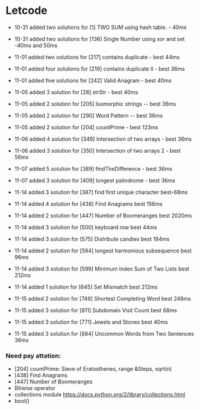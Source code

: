# Letcode

- 10-31 added  two solutions for [1] TWO SUM using hash table. - 40ms

- 10-31 added two solutions for [136] Single Number using xor and set -40ms and 50ms

- 11-01 added two solutions for [217] contains duplicate - best 44ms

- 11-01 added four solutions for [219] contains duplicate II - best 36ms

- 11-01 added five solutions for [242] Valid Anagram - best 40ms

- 11-05 added 3 solution for [28] strStr - best 40ms

- 11-05 added 2 solution for [205] Isomorphic strings -- best 36ms

- 11-05 added 2 solution for [290] Word Pattern  -- best 36ms

- 11-05 added 2 solution for [204] countPrime - best 123ms

- 11-06 added 4 solution for [349] Intersection of two arrays - best 36ms

- 11-06 added 3 solution for [350] Intersection of two arrays 2 - best 56ms 

- 11-07 added 5 solution for [389] findTheDifference - best 36ms

- 11-07 added 3 solution for [409] longest palindrome - best 36ms 

- 11-14 added 3 solution for [387] find first unique character best-68ms

- 11-14 added 4 solution for [438] Find Anagrams best 156ms

- 11-14 added 2 solution for [447] Number of Boomeranges best 2020ms

- 11-14 added 3 solution for [500] keyboard row best 44ms

- 11-14 added 3 solution for [575] Distribute candies best 184ms

- 11-14 added 2 solution for [594] longest harmonious subsequence best 96ms

- 11-14 added 3 solution for [599] Minimum Index Sum of Two Lists best 212ms

- 11-14 added 1 solution for [645] Set Mismatch best 212ms

- 11-15 added 2 solution for [748] Shortest Completing Word best 248ms

- 11-15 added 3 solution for [811] Subdomain Visit Count best 68ms

- 11-15 added 3 solution for [771] Jewels and Stones best 40ms

- 11-15 added 3 solution for [884] Uncommon Words from Two Sentences 36ms




### Need pay attation:
- [204] countPrime: Sieve of Eratosthenes, range &Steps, sqrt(n)
- [438] Find Anagrams
- [447] Number of Boomeranges 
- Bitwise operator
- collections module  https://docs.python.org/2/library/collections.html
- bool()
